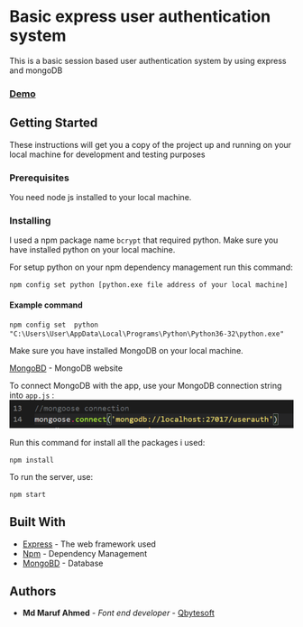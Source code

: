 # Basic express user authentication system

This is a basic session based user authentication system by using express and mongoDB

### [Demo](https://basic-express-authentication.herokuapp.com/)

## Getting Started

These instructions will get you a copy of the project up and running on your local machine for development and testing purposes

### Prerequisites

You need node js installed to your local machine.


### Installing

I used a npm package name `bcrypt` that required python. Make sure you have installed python on your local machine.<br/>

For setup python on your npm dependency management run this command:
```
npm config set python [python.exe file address of your local machine]
```

#### Example command

```
npm config set  python "C:\Users\User\AppData\Local\Programs\Python\Python36-32\python.exe"
```

Make sure you have installed MongoDB on your local machine. <br>

[MongoBD](https://www.mongodb.com/) - MongoDB website

To connect MongoDB with the app, use your MongoDB connection string into `app.js` :
![Example](/img/MongoDb_connection_string.png)

Run this command for install all the packages i used:

```
npm install
```

To run the server, use:

```
npm start
```

## Built With

* [Express](https://expressjs.com/) - The web framework used
* [Npm](https://www.npmjs.com/) - Dependency Management
* [MongoBD](https://www.mongodb.com/) - Database

## Authors

* **Md Maruf Ahmed** - *Font end developer* - [Qbytesoft ](https://qbytesoft.com/)
